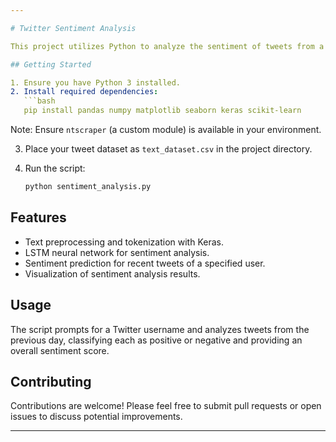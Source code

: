 ```yaml
---

# Twitter Sentiment Analysis

This project utilizes Python to analyze the sentiment of tweets from a specified user within the last day. It leverages libraries such as Pandas, NumPy, Matplotlib, Seaborn, Keras, and a custom Twitter scraping tool to preprocess text data, build a LSTM neural network model, and predict sentiments as positive or negative.

## Getting Started

1. Ensure you have Python 3 installed.
2. Install required dependencies:
   ```bash
   pip install pandas numpy matplotlib seaborn keras scikit-learn
   ```
   Note: Ensure `ntscraper` (a custom module) is available in your environment.

3. Place your tweet dataset as `text_dataset.csv` in the project directory.

4. Run the script:
   ```bash
   python sentiment_analysis.py
   ```

## Features

- Text preprocessing and tokenization with Keras.
- LSTM neural network for sentiment analysis.
- Sentiment prediction for recent tweets of a specified user.
- Visualization of sentiment analysis results.

## Usage

The script prompts for a Twitter username and analyzes tweets from the previous day, classifying each as positive or negative and providing an overall sentiment score.

## Contributing

Contributions are welcome! Please feel free to submit pull requests or open issues to discuss potential improvements.

---
```

